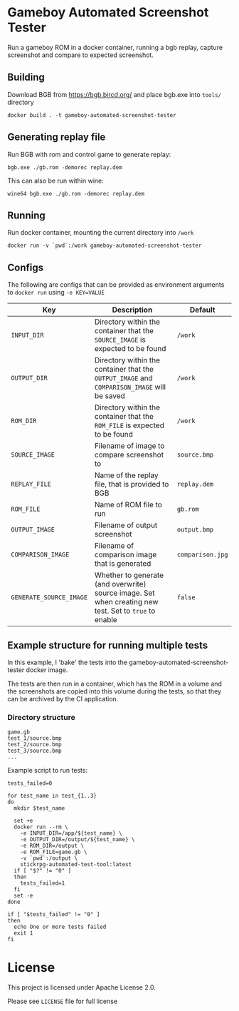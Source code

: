 
# Gameboy Automated Screenshot Tester

Run a gameboy ROM in a docker container, running a bgb replay, capture screenshot and compare to expected screenshot.

## Building

Download BGB from https://bgb.bircd.org/ and place bgb.exe into `tools/` directory

```
docker build . -t gameboy-automated-screenshot-tester
```

## Generating replay file

Run BGB with rom and control game to generate replay:

```
bgb.exe ./gb.rom -demorec replay.dem
```

This can also be run within wine:

```
wine64 bgb.exe ./gb.rom -demorec replay.dem
```

## Running

Run docker container, mounting the current directory into `/work`

```
docker run -v `pwd`:/work gameboy-automated-screenshot-tester
```

## Configs

The following are configs that can be provided as environment arguments to `docker run` using `-e KEY=VALUE`

| Key  | Description | Default |
--- | --- | --- |
| `INPUT_DIR` | Directory within the container that the `SOURCE_IMAGE` is expected to be found | `/work` |
| `OUTPUT_DIR` | Directory within the container that the `OUTPUT_IMAGE` and `COMPARISON_IMAGE` will be saved | `/work` |
| `ROM_DIR` | Directory within the container that the `ROM_FILE` is expected to be found | `/work` |
| `SOURCE_IMAGE` | Filename of image to compare screenshot to | `source.bmp` |
| `REPLAY_FILE` | Name of the replay file, that is provided to BGB | `replay.dem` |
| `ROM_FILE` | Name of ROM file to run | `gb.rom` |
| `OUTPUT_IMAGE` | Filename of output screenshot | `output.bmp` |
| `COMPARISON_IMAGE` | Filename of comparison image that is generated | `comparison.jpg` |
| `GENERATE_SOURCE_IMAGE` | Whether to generate (and overwrite) source image. Set when creating new test. Set to `true` to enable | `false` |

## Example structure for running multiple tests

In this example, I 'bake' the tests into the gameboy-automated-screenshot-tester docker image.

The tests are then run in a container, which has the ROM in a volume and the screenshots are copied into this volume during the tests, so that they can be archived by the CI application.

### Directory structure

```
game.gb
test_1/source.bmp
test_2/source.bmp
test_3/source.bmp
...
```

Example script to run tests:
```
tests_failed=0

for test_name in test_{1..3}
do
  mkdir $test_name

  set +e
  docker run --rm \
    -e INPUT_DIR=/app/${test_name} \
    -e OUTPUT_DIR=/output/${test_name} \
    -e ROM_DIR=/output \
    -e ROM_FILE=game.gb \
    -v `pwd`:/output \
    stickrpg-automated-test-tool:latest
  if [ "$?" != "0" ]
  then
    tests_failed=1
  fi
  set -e
done

if [ "$tests_failed" != "0" ]
then
  echo One or more tests failed
  exit 1
fi

```

# License

This project is licensed under Apache License 2.0.

Please see `LICENSE` file for full license

